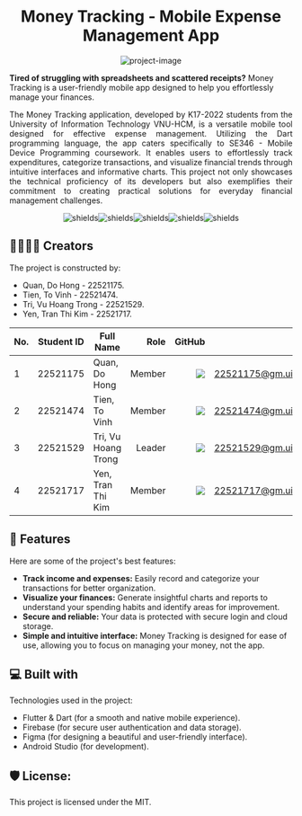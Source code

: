<h1 align="center" id="title">Money Tracking - Mobile Expense Management App</h1>

<p align="center"><img src="https://socialify.git.ci/quandohong109/SE346_MoneyTracking/image?font=Source%20Code%20Pro&amp;logo=https%3A%2F%2Fi.postimg.cc%2FWb396tQC%2Fplay-store-512.png&amp;name=1&amp;pattern=Overlapping%20Hexagons&amp;theme=Auto" alt="project-image"></p>

**Tired of struggling with spreadsheets and scattered receipts?** Money Tracking is a user-friendly mobile app designed to help you effortlessly manage your finances. 

<p id="description">
<div style="text-align: justify;">
The Money Tracking application, developed by K17-2022 students from the University of Information Technology VNU-HCM, is a versatile mobile tool designed for effective expense management. Utilizing the Dart programming language, the app caters specifically to SE346 - Mobile Device Programming coursework. It enables users to effortlessly track expenditures, categorize transactions, and visualize financial trends through intuitive interfaces and informative charts. This project not only showcases the technical proficiency of its developers but also exemplifies their commitment to creating practical solutions for everyday financial management challenges.
</div>
</p>

<p align="center"><img src="https://img.shields.io/badge/Flutter-02569B?logo=flutter&amp;logoColor=fff&amp;style=flat" alt="shields"><img src="https://img.shields.io/badge/Dart-0175C2?logo=dart&amp;logoColor=fff&amp;style=flat" alt="shields"><img src="https://img.shields.io/badge/Firebase-FFCA28?logo=firebase&amp;logoColor=000&amp;style=flat" alt="shields"><img src="https://img.shields.io/badge/Figma-F24E1E?logo=figma&amp;logoColor=fff&amp;style=flat" alt="shields"><img src="https://img.shields.io/badge/Android%20Studio-3DDC84?logo=androidstudio&amp;logoColor=fff&amp;style=flat" alt="shields"></p>
  
<h2>👨‍💻👩‍💻 Creators </h2>

The project is constructed by:
*  Quan, Do Hong       - 22521175.
*  Tien, To Vinh       - 22521474.
*  Tri, Vu Hoang Trong - 22521529.
*  Yen, Tran Thi Kim   - 22521717.

| No. |   Student ID   | Full Name           |    Role |                                                                                                                         GitHub |                  Email |
| --- | :------: | ------------------- | ---------: | -----------------------------------------------------------------------------------------------------------------------------: | ---------------------: |
| 1   | 22521175 | Quan, Do Hong       | Member |         [![](https://img.shields.io/badge/quandohong109-%2324292f.svg?style=flat-square&logo=github)](https://github.com/quando109) | 22521175@gm.uit.edu.vn |
| 2   | 22521474 | Tien, To Vinh   | Member |    [![](https://img.shields.io/badge/Terry--UIT-%2324292f.svg?style=flat-square&logo=github)](https://github.com/Terry-UIT) | 22521474@gm.uit.edu.vn |
| 3   | 22521529 | Tri, Vu Hoang Trong    | Leader | [![](https://img.shields.io/badge/DiamondSssssss-%2324292f.svg?style=flat-square&logo=github)](https://github.com/DiamondSssssss) | 22521529@gm.uit.edu.vn |
| 4   | 22521717 | Yen, Tran Thi Kim | Member |          [![](https://img.shields.io/badge/swingsofwindy-%2324292f.svg?style=flat-square&logo=github)](https://github.com/swingsofwindy) | 22521717@gm.uit.edu.vn |

<h2>🧐 Features</h2>

Here are some of the project's best features:

*   **Track income and expenses:** Easily record and categorize your transactions for better organization.
*   **Visualize your finances:** Generate insightful charts and reports to understand your spending habits and identify areas for improvement.
*   **Secure and reliable:** Your data is protected with secure login and cloud storage. 
*   **Simple and intuitive interface:** Money Tracking is designed for ease of use, allowing you to focus on managing your money, not the app.
  
<h2>💻 Built with</h2>

Technologies used in the project:

*   Flutter & Dart (for a smooth and native mobile experience).
*   Firebase (for secure user authentication and data storage).
*   Figma (for designing a beautiful and user-friendly interface).
*   Android Studio (for development).
  
<h2>🛡️ License:</h2>

This project is licensed under the MIT.
